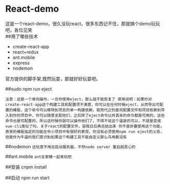 # React-demo
这是一个react-demo，很久没玩react，很多东西记不住，那就搞个demo玩玩吧，各位见笑<br/>
##用了哪些技术

* create-react-app
* react+redux
* ant.mobile
* express
* nodemon

官方提供的脚手架,既然玩耍，那就好好玩耍吧。

##sudo npm run eject <br/>

``注意：这是一个单向操作，一旦你使用eject，那么就不能恢复了
       使用说明：如果你对create-react-app这个构建工具和配置项不满意，你可以在任何时候eject，从而导出可配置的模板，这个命令可以移除到项目的单一构建依赖，取而代之的是将配置文件和项目依赖到导入到你的项目中，你可以随意支配他们，之后除了eject命令以外其余的命令都是可用的，这些命令也是可配置的，所以这时候你就可以操作他们了，不得不说这个逼装的可以，不就是变成vue-cli类似了吗，关于react的配置文件，容我日后再总结出来
       你不是非要使用这个功能，原来的模板指定的功能在中小项目中有很好的表现，你没有必须使用npm run eject的义务，但是作为牛逼的我们意识到如果这个构建工具不能自定义那么鸟用都没有``
       
##nodemon
``这玩意不用总启动服务器，不然node server 重启挺恶心的``

##ant.mobile
``ant全家桶一起来玩吧``

##安装
cnpm install

##启动
npm run start